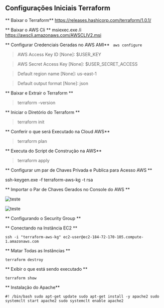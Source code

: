 ## Configurações Iniciais Terraform
** Baixar o Terraform**
https://releases.hashicorp.com/terraform/1.0.1/

** Baixar o AWS Cli **
msiexec.exe /i https://awscli.amazonaws.com/AWSCLIV2.msi


** Configurar Credenciais Geradas no AWS AMI**
` aws configure`

> AWS Access Key ID [None]:      $USER_KEY

> AWS Secret Access Key [None]:  $USER_SECRET_ACCESS

> Default region name [None]:    us-east-1

> Default output format [None]:  json


** Baixar e Extrair o Terraform **

> terraform -version

** Iniciar o Diretório do Terraform **

> terraform init

** Conferir o que será Executado na Cloud AWS**

> terraform plan

** Executa do Script de Construção na AWS**

> terraform apply


** Configurar um par de Chaves Privada e Publica para Acesso AWS **

ssh-keygen.exe -f terraform-aws-kg -t rsa

** Importar o Par de Chaves Gerados no Console do AWS **

![teste](https://www.notion.so/image/https%3A%2F%2Fs3-us-west-2.amazonaws.com%2Fsecure.notion-static.com%2F019ded08-c584-4d1a-a950-3a02e404160c%2FUntitled.png?table=block&id=d200076c-0fd5-48bd-b799-7fec38952b2f&spaceId=6f496b12-bdb7-4c95-b1d3-0bbf6c970a29&width=2730&userId=e88f7040-79dd-499f-b00e-971c126fd43f&cache=v2)

![teste](https://www.notion.so/image/https%3A%2F%2Fs3-us-west-2.amazonaws.com%2Fsecure.notion-static.com%2F5d397a07-15f1-408c-b6c3-f5073dce6435%2FUntitled.png?table=block&id=86c6da07-b91b-467c-91f0-f390b4649caa&spaceId=6f496b12-bdb7-4c95-b1d3-0bbf6c970a29&width=2730&userId=e88f7040-79dd-499f-b00e-971c126fd43f&cache=v2)

** Configurando o Security Group **

** Conectando na Instância EC2 **

`ssh -i "terraform-aws-kg" ec2-user@ec2-184-72-170-105.compute-1.amazonaws.com`


** Matar Todas as Instâncias **

`terraform destroy`

** Exibir o que está sendo executado **

`terraform show`

** Instalação do Apache**

`
    #! /bin/bash
    sudo apt-get update
    sudo apt-get install -y apache2
    sudo systemclt start apache2
    sudo systemclt enable apache2
`